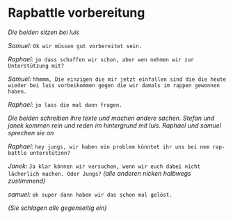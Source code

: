 
Rapbattle vorbereitung
======================


*Die beiden sitzen bei luis*



*Samuel:* `Ok wir müssen gut vorbereitet sein.`

*Raphael:* `jo dass schaffen wir schon, aber wen nehmen wir zur Unterstützung mit?`

*Samuel:* `hhmmm, Die einzigen die mir jetzt einfallen sind die die heute wieder bei luis vorbeikommen gegen die wir damals im rappen gewonnen haben.`

*Raphael:* `jo lass die mal dann fragen.`

*Die beiden schreiben ihre texte und machen andere sachen. Stefan und janek kommen rein und reden im hintergrund mit luis. Raphael und samuel sprechen sie an*

*Raphael:* `hey jungs, wir haben ein problem könntet ihr uns bei nem rap-battle unterstützen?`

*Janek:* `Ja klar können wir versuchen, wenn wir euch dabei nicht lächerlich machen. Oder Jungs?` *(alle anderen nicken halbwegs zustimmend)*

*samuel:* `ok super dann haben wir das schon mal gelöst.`

*(Sie schlagen alle gegenseitig ein)*
